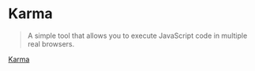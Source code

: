 # Karma

> A simple tool that allows you to execute JavaScript code in multiple real browsers.

[Karma](https://github.com/karma-runner/karma)

